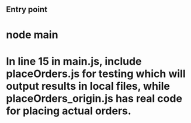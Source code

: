 
## Entry point
# node main

# In line 15 in main.js, include placeOrders.js for testing which will output results in local files, while placeOrders_origin.js has real code for placing actual orders.  